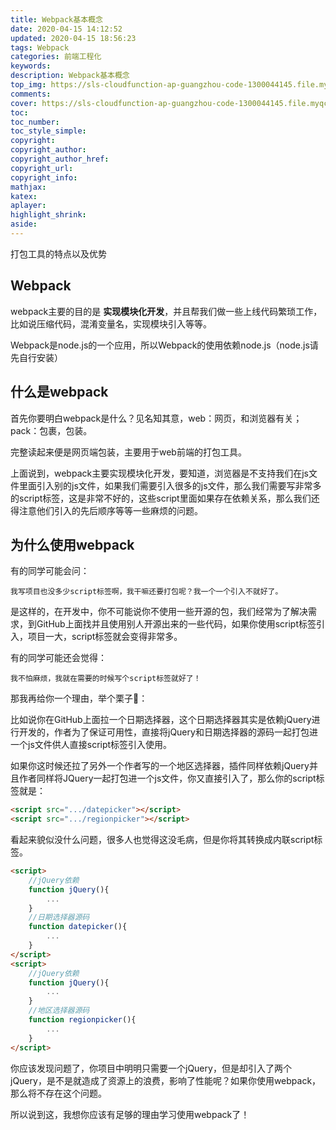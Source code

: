 ```yaml
---
title: Webpack基本概念
date: 2020-04-15 14:12:52
updated: 2020-04-15 18:56:23
tags: Webpack
categories: 前端工程化
keywords:
description: Webpack基本概念
top_img: https://sls-cloudfunction-ap-guangzhou-code-1300044145.file.myqcloud.com/upload/webpack.jpeg
comments:
cover: https://sls-cloudfunction-ap-guangzhou-code-1300044145.file.myqcloud.com/upload/webpack.jpeg
toc:
toc_number:
toc_style_simple:
copyright:
copyright_author:
copyright_author_href:
copyright_url:
copyright_info:
mathjax:
katex:
aplayer:
highlight_shrink:
aside:
---
```


打包工具的特点以及优势

## Webpack

webpack主要的目的是 **实现模块化开发**，并且帮我们做一些上线代码繁琐工作，比如说压缩代码，混淆变量名，实现模块引入等等。

Webpack是node.js的一个应用，所以Webpack的使用依赖node.js（node.js请先自行安装）



## 什么是webpack

首先你要明白webpack是什么？见名知其意，web：网页，和浏览器有关；pack：包裹，包装。

完整读起来便是网页端包装，主要用于web前端的打包工具。

上面说到，webpack主要实现模块化开发，要知道，浏览器是不支持我们在js文件里面引入别的js文件，如果我们需要引入很多的js文件，那么我们需要写非常多的script标签，这是非常不好的，这些script里面如果存在依赖关系，那么我们还得注意他们引入的先后顺序等等一些麻烦的问题。



## 为什么使用webpack

有的同学可能会问：

```
我写项目也没多少script标签啊，我干嘛还要打包呢？我一个一个引入不就好了。
```

是这样的，在开发中，你不可能说你不使用一些开源的包，我们经常为了解决需求，到GitHub上面找并且使用别人开源出来的一些代码，如果你使用script标签引入，项目一大，script标签就会变得非常多。

有的同学可能还会觉得：

```
我不怕麻烦，我就在需要的时候写个script标签就好了！
```

那我再给你一个理由，举个栗子🌰：

比如说你在GitHub上面拉一个日期选择器，这个日期选择器其实是依赖jQuery进行开发的，作者为了保证可用性，直接将jQuery和日期选择器的源码一起打包进一个js文件供人直接script标签引入使用。

如果你这时候还拉了另外一个作者写的一个地区选择器，插件同样依赖jQuery并且作者同样将JQuery一起打包进一个js文件，你又直接引入了，那么你的script标签就是：

```html
<script src=".../datepicker"></script>
<script src=".../regionpicker"></script>
```

看起来貌似没什么问题，很多人也觉得这没毛病，但是你将其转换成内联script标签。

```html
<script>
    //jQuery依赖
	function jQuery(){
    	...
    }
    //日期选择器源码
    function datepicker(){
    	...
    }
</script>
<script>
    //jQuery依赖
	function jQuery(){
    	...
    }
    //地区选择器源码
    function regionpicker(){
    	...
    }
</script>
```

你应该发现问题了，你项目中明明只需要一个jQuery，但是却引入了两个jQuery，是不是就造成了资源上的浪费，影响了性能呢？如果你使用webpack，那么将不存在这个问题。

所以说到这，我想你应该有足够的理由学习使用webpack了！